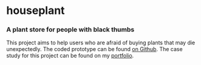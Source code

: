 # houseplant
### A plant store for people with black thumbs

This project aims to help users who are afraid of buying plants that may die unexpectedly. 
The coded prototype can be found [on Github](https://aelichung.github.io/houseplant/).
The case study for this project can be found on my [portfolio](https://anne-elise.me/case-studies/houseplant.html).
